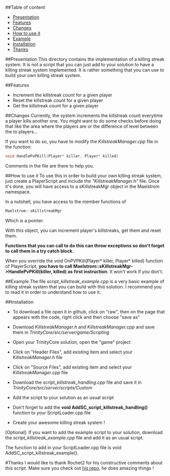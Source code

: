 ##Table of content
* [Presentation](#presentation)
* [Features](#features)
* [Changes](#changes)
* [How to use it](#how-to-use-it)
* [Example](#example)
* [Installation](#installation)
* [Thanks](#thanks)

##Presentation
This directory contains the implementation of a killing streak system. It is not a script that you can just add to your solution to have a killing streak system implemented. It is rather something that you can use to build your own killing streak system.

##Features
* Increment the killstreak count for a given player
* Reset the killstreak count for a given player
* Get the killstreak count for a given player

##Changes
Currently, the system increments the killstreak count everytime a player kills another one. You might want to do some checks before doing that like the area where the players are or the difference of level between the to players...

If you want to do so, you have to modify the *KillstreakManager.cpp* file in the function:
```c++
void HandlePvPKill(Player* killer, Player* killed)
```

Comments in the file are there to help you.

##How to use it
To use this in order to build your own killing streak system, just create a PlayerScript and include the *"KillstreakManager.h"* file. Once it's done, you will have access to a sKillstreakMgr object in the Maelstrom namespace.

In a nutshell, you have access to the member functions of
```c++
Maelstrom::sKillstreakMgr
```
Which is a pointer.

With this object, you can increment player's killstreaks, get them and reset them.

**Functions that you can call to do this can throw exceptions so don't forget to call them in a try catch block.**

When you override the void OnPVPKill(Player* killer, Player* killed) function of PlayerScript, __you have to call Maelstrom::sKillstreakMgr->HandlePvPKill(killer, killed) as first instruction__. It won't work if you don't.

##Example
The file *script_killstreak_example.cpp* is a very basic example of killing streak system that you can build with this solution. I recommend you to read it in order to understand how to use it.

##Installation
* To download a file open it in github, click on "raw", then on the page that appears with the code, right click and then choose "save as"
* Download *KillstreakManager.h* and *KillstreakManager.cpp* and save them in _TrinityCore/src/server/game/Scripting_
* Open your TrinityCore solution, open the "game" project
* Click on "Header Files", add existing item and select your *KillstreakManager.h* file
* Click on "Source Files", add existing item and select your *KillstreakManager.cpp* file
* Download the *script_killstreak_handling.cpp* file and save it in _TrinityCore/src/server/scripts/Custom_
* Add the script to your solution as an usual script
* Don't forget to add the **void AddSC_script_killstreak_handling()** function to your ScriptLoader.cpp file

* Create your awesome killing streak system !

[Optional]: If you want to add the example script to your solution, download the *script_killstreak_example.cpp* file and add it as an usual script.

The function to add in your ScriptLoader.cpp file is void AddSC_script_killstreak_example().

#Thanks
I would like to thank Rochet2 for his constructive comments about this script. Make sure you check out [his repo]("http://rochet2.github.io/"), he does amazing things !
